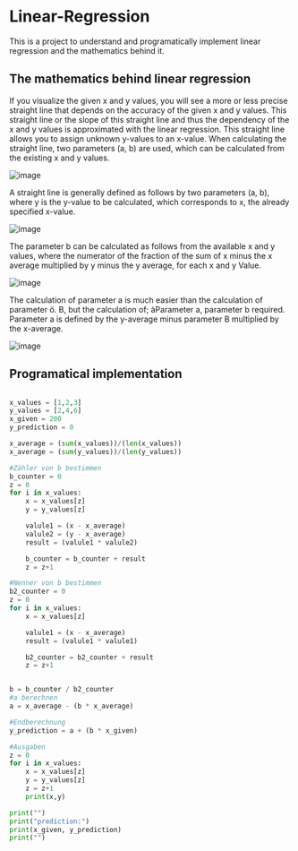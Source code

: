 # Linear-Regression

This is a project to understand and programatically implement linear regression and the mathematics behind it.

## The mathematics behind linear regression

If you visualize the given x and y values, you will see a more or less precise straight line that depends on the accuracy of the given x and y values. This straight line or the slope of this straight line and thus the dependency of the x and y values is approximated with the linear regression. This straight line allows you to assign unknown y-values to an x-value.
When calculating the straight line, two parameters (a, b) are used, which can be calculated from the existing x and y values.

![image](https://user-images.githubusercontent.com/76901165/112689908-30749380-8e7b-11eb-8545-c51c6aae1c1f.png)

A straight line is generally defined as follows by two parameters (a, b), where y is the y-value to be calculated, which corresponds to x, the already specified x-value.

![image](https://user-images.githubusercontent.com/76901165/112690603-5b131c00-8e7c-11eb-92ea-31d0d6420b09.png)

The parameter b can be calculated as follows from the available x and y values, where the numerator of the fraction of the sum of x minus the x average multiplied by y minus the y average, for each x and y Value. 

![image](https://user-images.githubusercontent.com/76901165/112690567-4a62a600-8e7c-11eb-9e2a-5c286601976c.png)

The calculation of parameter a is much easier than the calculation of parameter ö. B, but the calculation of; àParameter a, parameter b required. Parameter a is defined by the y-average minus parameter B multiplied by the x-average.

![image](https://user-images.githubusercontent.com/76901165/112690673-767e2700-8e7c-11eb-816c-5592ed559676.png)

## Programatical implementation

```python

x_values = [1,2,3]
y_values = [2,4,6]
x_given = 200
y_prediction = 0

x_average = (sum(x_values))/(len(x_values))
x_average = (sum(y_values))/(len(y_values))

#Zähler von b bestimmen
b_counter = 0
z = 0
for i in x_values:
    x = x_values[z]
    y = y_values[z]

    valule1 = (x - x_average)
    valule2 = (y - x_average)
    result = (valule1 * valule2)

    b_counter = b_counter + result
    z = z+1

#Nenner von b bestimmen
b2_counter = 0
z = 0
for i in x_values:
    x = x_values[z]

    valule1 = (x - x_average)
    result = (valule1 * valule1)

    b2_counter = b2_counter + result
    z = z+1


b = b_counter / b2_counter
#a berechnen
a = x_average - (b * x_average)

#Endberechnung
y_prediction = a + (b * x_given)

#Ausgaben
z = 0
for i in x_values:
    x = x_values[z]
    y = y_values[z]
    z = z+1
    print(x,y)

print("")
print("prediction:")
print(x_given, y_prediction)
print("")

```

 

